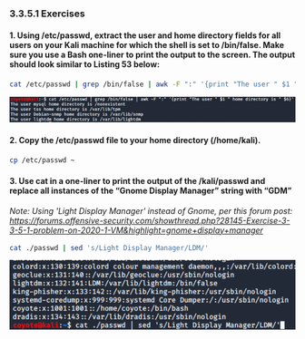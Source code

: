 ### 3.3.5.1 Exercises
#### 1. Using /etc/passwd, extract the user and home directory fields for all users on your Kali machine for which the shell is set to /bin/false. Make sure you use a Bash one-liner to print the output to the screen. The output should look similar to Listing 53 below:

```bash
cat /etc/passwd | grep /bin/false | awk -F ":" '{print "The user " $1 " home directory is " $6}'
```

![image-20200609150440518](.3.3.5.1.assets/image-20200609150440518.png)

#### 2. Copy the /etc/passwd file to your home directory (/home/kali).

```bash
cp /etc/passwd ~
```

#### 3. Use cat in a one-liner to print the output of the /kali/passwd and replace all instances of the “Gnome Display Manager” string with “GDM”

*Note:  Using 'Light Display Manager' instead of Gnome, per this forum post: https://forums.offensive-security.com/showthread.php?28145-Exercise-3-3-5-1-problem-on-2020-1-VM&highlight=gnome+display+manager*

```bash
cat ./passwd | sed 's/Light Display Manager/LDM/'
```

![image-20200609150513746](.3.3.5.1.assets/image-20200609150513746.png)